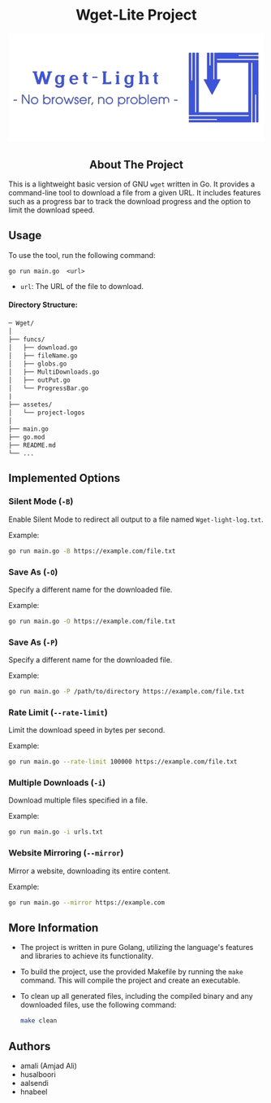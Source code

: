 # 
<h1 align="center">Wget-Lite Project</h1>


<p align="center">
    <img src="./assets/Design4.png" alt="Wget-light Logo"  />
</p>

<h2 align="center">About The Project</h2>

This is a lightweight basic version of GNU `wget` written in Go.
It provides a command-line tool to download a file from a given URL. It includes features such as a progress bar to track the download progress and the option to limit the download speed.

## Usage

To use the tool, run the following command:

```shell
go run main.go  <url>
```

- `url`: The URL of the file to download.


#### Directory Structure:
```console
─ Wget/
│
├── funcs/
│   ├── download.go
│   ├── fileName.go
│   ├── globs.go
│   ├── MultiDownloads.go  
│   ├── outPut.go
│   └── ProgressBar.go
|
├── assetes/
│   └── project-logos
│
├── main.go
├── go.mod
├── README.md
└── ...
```

## Implemented Options

### Silent Mode (`-B`)

Enable Silent Mode to redirect all output to a file named `Wget-light-log.txt`.

Example:
```bash
go run main.go -B https://example.com/file.txt
```

### Save As (`-O`)

Specify a different name for the downloaded file.

Example:
```bash
go run main.go -O https://example.com/file.txt
```

### Save As (`-P`)

Specify a different name for the downloaded file.

Example:
```bash
go run main.go -P /path/to/directory https://example.com/file.txt
```


### Rate Limit (`--rate-limit`)
 
Limit the download speed in bytes per second.

Example: 
```bash
go run main.go --rate-limit 100000 https://example.com/file.txt
```


### Multiple Downloads (`-i`)

Download multiple files specified in a file.

Example:
```bash
go run main.go -i urls.txt
```

### Website Mirroring (`--mirror`)

Mirror a website, downloading its entire content.

Example:
```bash
go run main.go --mirror https://example.com
```


## More Information

* The project is written in pure Golang, utilizing the language's features and libraries to achieve its functionality.

* To build the project, use the provided Makefile by running the `make` command. This will compile the project and create an executable.

* To clean up all generated files, including the compiled binary and any downloaded files, use the following command:
  ```bash
  make clean
  ```

## Authors
- amali (Amjad Ali)
- husalboori
- aalsendi
- hnabeel
